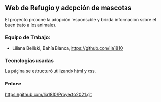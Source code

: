## Web de Refugio y adopción de mascotas
El proyecto propone la adopción responsable y brinda información sobre el buen trato a los animales.



### Equipo de Trabajo: 


- Liliana Belliski, Bahía Blanca, https://github.com/lia1810


### Tecnologías usadas
La página se estructuró utilizando html y css.

### Enlace
https://github.com/lia1810/Proyecto2021.git